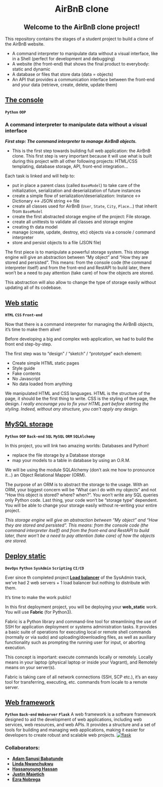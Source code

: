 <div align="center">
<h1>AirBnB clone</h1>

## **Welcome to the AirBnB clone project!**
</div>

This repository contains the stages of a student project to build a clone of the AirBnB website.
- A command interpreter to manipulate data without a visual interface, like in a Shell (perfect for development and debugging)
- A website (the front-end) that shows the final product to everybody: static and dynamic
- A database or files that store data (data = objects)
- An API that provides a communication interface between the front-end and your data (retrieve, create, delete, update them)



## [**The console**](https://github.com/luwadeni/AirBnB_clone)
**`Python`** **`OOP`**
<h3>A command interpreter to manipulate data without a visual interface</h3>

***First step: The command interpreter to manage AirBnB objects.***
- This is the first step towards building full web application: the AirBnB clone. This first step is very important because it will use what is built during this project with all other following projects: HTML/CSS templating, database storage, API, front-end integration…

Each task is linked and will help to:

- put in place a parent class (called `BaseModel`) to take care of the initialization, serialization and deserialization of future instances
- create a simple flow of serialization/deserialization: Instance <-> Dictionary <-> JSON string <-> file
- create all classes used for AirBnB (`User`, `State`, `City`, `Place`…) that inherit from `BaseModel`
- create the first abstracted storage engine of the project: File storage.
- create all unittests to validate all classes and storage engine
- creating th data model
- manage (create, update, destroy, etc) objects via a console / command interpreter
- store and persist objects to a file (JSON file)

The first piece is to manipulate a powerful storage system. This storage engine will give an abstraction between “My object” and “How they are stored and persisted”. This means: from the console code (the command interpreter itself) and from the front-end and RestAPI to build later, there won’t be a need to pay attention (take care) of how the objects are stored.

This abstraction will also allow to change the type of storage easily without updating all of its codebase.

<!--add the image here-->

 ## [**Web static**](https://github.com/iAdamo/AirBnB_clone_v2/tree/main/web_static)
 **`HTML`** **`CSS`** **`Front-end`**

Now that there is a command interpreter for managing the AirBnB objects, it’s time to make them alive!

Before developing a big and complex web application, we had to build the front end step-by-step.

The first step was to “design” / “sketch” / “prototype” each element:

- Create simple HTML static pages
- Style guide
- Fake contents
- No Javascript
- No data loaded from anything

We manipulated HTML and CSS languages. HTML is the structure of the page, it should be the first thing to write. CSS is the styling of the page, the design. *I really encourage you to fix your HTML part before starting the styling. Indeed, without any structure, you can’t apply any design.*

## [**MySQL storage**](https://github.com/iAdamo/AirBnB_clone_v2)
**`Python`** **`OOP`** **`Back-end`** **`SQL`** **`MySQL`** **`ORM`** **`SQLAlchemy`**

In this project, you will link two amazing worlds: Databases and Python!
- replace the file storage by a Database storage
- map your models to a table in database by using an O.R.M.

We will be using the module SQLAlchemy (don’t ask me how to pronounce it…) an Object Relational Mapper (ORM).

The purpose of an ORM is to abstract the storage to the usage. With an ORM, your biggest concern will be “What can I do with my objects” and not “How this object is stored? where? when?”. You won’t write any SQL queries only Python code. Last thing, your code won’t be “storage type” dependent. You will be able to change your storage easily without re-writing your entire project.

*This storage engine will give an abstraction between “My object” and “How they are stored and persisted”. This means: from the console code (the command interpreter itself) and from the front-end and RestAPI to build later, there won’t be a need to pay attention (take care) of how the objects are stored.*

## [**Deploy static**](https://github.com/iAdamo/AirBnB_clone_v2)
**`DevOps`** **`Python`** **`SysAdmin`** **`Scripting`** **`CI/CD`**

Ever since th completed project [**Load balancer**](https://github.com/iAdamo/alx-system_engineering-devops/tree/main/0x0F-load_balancer) of the SysAdmin track, we’ve had 2 web servers + 1 load balancer but nothing to distribute with them.

It’s time to make the work public!

In this first deployment project, you will be deploying your **web_static** work. You will use **Fabric** (for Python3).

Fabric is a Python library and command-line tool for streamlining the use of SSH for application deployment or systems administration tasks. It provides a basic suite of operations for executing local or remote shell commands (normally or via sudo) and uploading/downloading files, as well as auxiliary functionality such as prompting the running user for input, or aborting execution.

This concept is important: execute commands locally or remotely. Locally means in your laptop (physical laptop or inside your Vagrant), and Remotely means on your server(s).

Fabric is taking care of all network connections (SSH, SCP etc.), it’s an easy tool for transferring, executing, etc. commands from locale to a remote server.

## [**Web framework**](https://github.com/iAdamo/AirBnB_clone_v2)
**`Python`** **`Back-end`** **`Webserver`** **`Flask`**
A web framework is a software framework designed to aid the development of web applications, including web services, web resources, and web APIs. It provides a structure and a set of tools for building and managing web applications, making it easier for developers to create robust and scalable web projects.
<a href=#>
    <img src="https://s3.amazonaws.com/intranet-projects-files/concepts/74/hbnb_step3.png" alt="flask">
</a>


### Collaborators:
* [**Adam Sanusi Babatunde**](https://github.com/iAdamo)
* [**Linda Nwanchukwu**](https://github.com/lyndha)
* [**Hassanyoung Hassan**](https://github.com/Hassanyoung1)
* [**Justin Majetich**](https://github.com/justinmajetich)
* [**Ezra Nobrega**](https://github.com/eNobreg)
